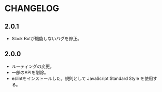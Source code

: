 # CHANGELOG

## 2.0.1

- Slack Botが機能しないバグを修正。

## 2.0.0

- ルーティングの変更。
- 一部のAPIを削除。
- eslintをインストールした。規則として JavaScript Standard Style を使用する。
